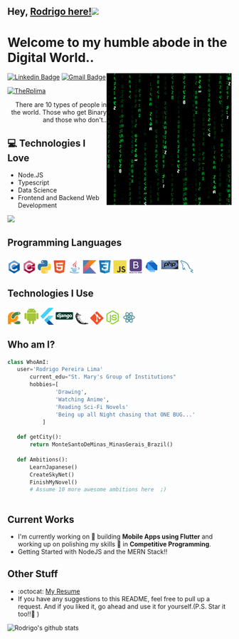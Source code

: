 ## Hey, [Rodrigo here!](https://www.linkedin.com/in/therplima/)<img src="https://media.giphy.com/media/hvRJCLFzcasrR4ia7z/giphy.gif" width="25px">

<h1>Welcome to my humble abode in the Digital World..</h1> 

<img src='https://github.com/TheRplima/TheRplima/blob/main/images/matrix.gif' alt='Awesome Matrix Code' align='right'/>

[![Linkedin Badge](https://img.shields.io/badge/-Rodrigo_Pereira_Lima-blue?style=flat-square&logo=Linkedin&logoColor=white&link=https://www.linkedin.com/in/therplima)](https://www.linkedin.com/in/therplima) [![Gmail Badge](https://img.shields.io/badge/-therplima@gmail.com-c14438?style=flat-square&logo=Gmail&logoColor=white&link=mailto:therplima@gmail.com)](mailto:therplima@gmail.com)
<p align="left"><a href="https://github.com/therplima"><img src="https://komarev.com/ghpvc/?username=TheRplima" alt="TheRplima" /></a></p>

<div style="text-align: right">There are 10 types of people in the world. Those who get Binary and those who don't.. </div>

## :computer: Technologies I Love
* Node.JS
* Typescript
* Data Science
* Frontend and Backend Web Development

<img src="https://github-readme-stats.vercel.app/api/top-langs/?username=TheRplima&layout=compact">

## Programming Languages
<img src='https://github.com/TheRplima/TheRplima/blob/main/images/c-original.svg' width='30'/> <img src='https://github.com/TheRplima/TheRplima/blob/main/images/cpp.svg' width='30'/> <img src='https://github.com/TheRplima/TheRplima/blob/main/images/python2.png' height='30'/>  <img src='https://github.com/TheRplima/TheRplima/blob/main/images/html.svg' width='30'/> <img src='https://github.com/TheRplima/TheRplima/blob/main/images/java.svg' width='30'/> <img src='https://github.com/TheRplima/TheRplima/blob/main/images/kotlin.svg' width='30'/> <img src='https://github.com/TheRplima/TheRplima/blob/main/images/css.svg' width='30'/> <img src='https://github.com/TheRplima/TheRplima/blob/main/images/js.svg' width='30'/> <img src='https://github.com/TheRplima/TheRplima/blob/main/images/bootstrap.svg' width='33'/> <img src='https://github.com/TheRplima/TheRplima/blob/main/images/dart.svg' width='33'/> <img src='https://github.com/TheRplima/TheRplima/blob/main/images/php.svg' width='40'/>
 <img src='https://github.com/TheRplima/TheRplima/blob/main/images/sql.svg' width='30'/> 
 
 ## Technologies I Use
 <img src='https://github.com/TheRplima/TheRplima/blob/main/images/pycharm.svg' width='30'/>  <img src='https://github.com/TheRplima/TheRplima/blob/main/images/android.svg' height='40'/><img src='https://github.com/TheRplima/TheRplima/blob/main/images/flutter-logo.svg' width='30'/> <img src='https://github.com/TheRplima/TheRplima/blob/main/images/django.svg' height='40'/> <img src='https://github.com/TheRplima/TheRplima/blob/main/images/flask.png' width='30'/> <img src='https://github.com/TheRplima/TheRplima/blob/main/images/git.svg' width='30'/> <img src='https://github.com/TheRplima/TheRplima/blob/main/images/nodejs.svg' width='33'/> <img src='https://github.com/TheRplima/TheRplima/blob/main/images/react.svg' width='33'/>
 
 ## Who am I?
 ```python
 class WhoAmI:
 	user='Rodrigo Pereira Lima'
		current_edu="St. Mary's Group of Institutions"
		hobbies=[
				'Drawing',
				'Watching Anime',
				'Reading Sci-Fi Novels'
				'Being up all Night chasing that ONE BUG...'
			]
	
	def getCity():
		return MonteSantoDeMinas_MinasGerais_Brazil()
	
	def Ambitions():
		LearnJapanese()
		CreateSkyNet()
		FinishMyNovel()
		# Assume 10 more awesome ambitions here  ;)
	
 ```
 
## Current Works
 * I'm currently working on 🔭 building **Mobile Apps using Flutter** and working up on polishing my skills 🌱 in **Competitive Programming**.
 * Getting Started with NodeJS and the MERN Stack!!
 
## Other Stuff
  - :octocat: [My Resume](https://docs.google.com/document/d/e/2PACX-1vS39-u1Rv3JiXoIi26_Hsk6cQtmJ4YQG6p9T1ZIhxOR2UWKavrft32oe0Ontk2UsMKrPTR9CFsK9Lcb/pub)
  - If you have any suggestions to this README, feel free to pull up a request. And if you liked it, go ahead and use it for yourself.(P.S. Star it too!!:grimacing: )

![Rodrigo's github stats](https://github-readme-stats.vercel.app/api?username=TheRplima&show_icons=true&hide=[%22issues%22])
 
 